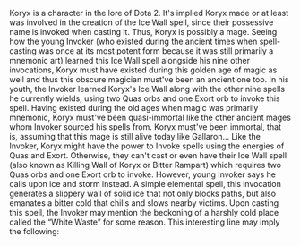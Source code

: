 Koryx is a character in the lore of Dota 2.
It's implied Koryx made or at least was involved in the creation of the  Ice Wall spell, since their possessive name is invoked when casting it. Thus, Koryx is possibly a mage.
Seeing how the young Invoker (who existed during the ancient times when spell-casting was once at its most potent form because it was still primarily a mnemonic art) learned this Ice Wall spell alongside his nine other invocations, Koryx must have existed during this golden age of magic as well and thus this obscure magician must've been an ancient one too.
In his youth, the  Invoker learned Koryx's  Ice Wall along with the other nine spells he currently wields, using two Quas orbs and one Exort orb to invoke this spell.
Having existed during the old ages when magic was primarily mnemonic, Koryx must've been quasi-immortal like the other ancient mages whom Invoker sourced his spells from.
Koryx must've been immortal, that is, assuming that this mage is still alive today like Gallaron...
Like the Invoker, Koryx might have the power to  Invoke spells using the energies of  Quas and  Exort. Otherwise, they can't cast or even have their  Ice Wall spell (also known as Killing Wall of Koryx or Bitter Rampart) which requires two Quas orbs and one Exort orb to invoke. However, young Invoker says he calls upon ice and storm instead.
A simple elemental spell, this invocation generates a slippery wall of solid ice that not only blocks paths, but also emanates a bitter cold that chills and slows nearby victims.
Upon casting this spell, the Invoker may mention the beckoning of a harshly cold place called the “White Waste” for some reason. This interesting line may imply the following:
